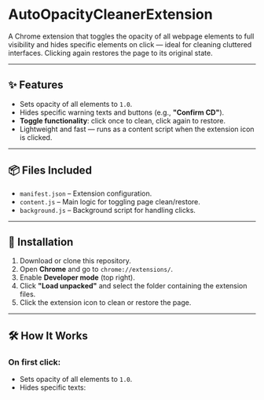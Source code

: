 # AutoOpacityCleanerExtension

A Chrome extension that toggles the opacity of all webpage elements to full visibility and hides specific elements on click — ideal for cleaning cluttered interfaces. Clicking again restores the page to its original state.

---

## ✨ Features

- Sets opacity of all elements to `1.0`.
- Hides specific warning texts and buttons (e.g., **"Confirm CD"**).
- **Toggle functionality**: click once to clean, click again to restore.
- Lightweight and fast — runs as a content script when the extension icon is clicked.

---

## 📦 Files Included

- `manifest.json` – Extension configuration.
- `content.js` – Main logic for toggling page clean/restore.
- `background.js` – Background script for handling clicks.

---

## 🔧 Installation

1. Download or clone this repository.
2. Open **Chrome** and go to `chrome://extensions/`.
3. Enable **Developer mode** (top right).
4. Click **"Load unpacked"** and select the folder containing the extension files.
5. Click the extension icon to clean or restore the page.

---

## 🛠 How It Works

### On first click:
- Sets opacity of all elements to `1.0`.
- Hides specific texts:
